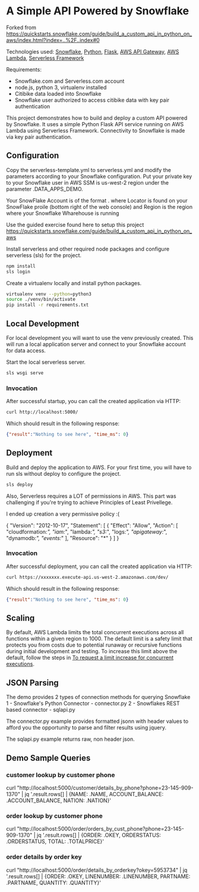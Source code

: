 
# A Simple API Powered by Snowflake
Forked from https://quickstarts.snowflake.com/guide/build_a_custom_api_in_python_on_aws/index.html?index=..%2F..index#0

Technologies used: [Snowflake](https://snowflake.com/), [Python](https://www.python.org/), [Flask](https://palletsprojects.com/p/flask/), [AWS API Gateway](https://aws.amazon.com/api-gateway/), [AWS Lambda](https://aws.amazon.com/lambda/), [Serverless Framework](https://www.serverless.com/)

Requirements: 
* Snowflake.com and Serverless.com account
* node.js, python 3, virtualenv installed
* Citibike data loaded into Snowflake
* Snowflake user authorized to access citibike data with key pair authentication

This project demonstrates how to build and deploy a custom API powered by Snowflake. It uses a simple Python Flask API service running on AWS Lambda using Serverless Framework. Connectivity to Snowflake is made via key pair authentication.

## Configuration

Copy the serverless-template.yml to serverless.yml and modify the parameters according to your Snowflake configuration. Put your private key
to your Snowflake user in AWS SSM is us-west-2 region under the parameter <ACCOUNT>.DATA_APPS_DEMO.

Your SnowFlake Account is of the format <Locator>.<Region> where Locator is found on your SnowFlake proile (bottom right of the web console) and Region is the region where your Snowflake Wharehouse is running

Use the guided exercise found here to setup this project https://quickstarts.snowflake.com/guide/build_a_custom_api_in_python_on_aws


Install serverless and other required node packages and configure serverless (sls) for the project.

```bash
npm install
sls login
```

Create a virtualenv locally and install python packages.

```bash
virtualenv venv --python=python3
source ./venv/bin/activate
pip install -r requirements.txt
```

## Local Development

For local development you will want to use the venv previously created. This will run a local application server and connect to your Snowflake account for data access.

Start the local serverless server.

```bash
sls wsgi serve
```

### Invocation

After successful startup, you can call the created application via HTTP:

```bash
curl http://localhost:5000/
```

Which should result in the following response:

```json
{"result":"Nothing to see here", "time_ms": 0}
```

## Deployment

Build and deploy the application to AWS. For your first time, you will have to run sls without deploy to configure the project.

```bash
sls deploy
```

Also, Serverless requires a LOT of permissions in AWS. This part was challenging if you're trying to achieve Principles of Least Privellege.

I ended up creation a very permissive policy :( 
    
{
    "Version": "2012-10-17",
    "Statement": [
        {
            "Effect": "Allow",
            "Action": [
                "cloudformation:*",
                "iam:*",
                "lambda:*",
                "s3:*",
                "logs:*",
                "apigateway:*",
                "dynamodb:*",
                "events:*"
            ],
            "Resource": "*"
        }
    ]
}


### Invocation

After successful deployment, you can call the created application via HTTP:

```bash
curl https://xxxxxxx.execute-api.us-west-2.amazonaws.com/dev/
```

Which should result in the following response:

```json
{"result":"Nothing to see here", "time_ms": 0}
```

## Scaling

By default, AWS Lambda limits the total concurrent executions across all functions within a given region to 1000. The default limit is a safety limit that protects you from costs due to potential runaway or recursive functions during initial development and testing. To increase this limit above the default, follow the steps in [To request a limit increase for concurrent executions](http://docs.aws.amazon.com/lambda/latest/dg/concurrent-executions.html#increase-concurrent-executions-limit).


## JSON Parsing
The demo provides 2 types of connection methods for querying Snowflake
1 - Snowflake's Python Connector - connector.py
2 - Snowflakes REST based connector - sqlapi.py

The connector.py example provides formatted jsonn with header values to afford you the opportunity to parse and filter results using jquery. 

The sqlapi.py example returns raw, non header json. 

## Demo Sample Queries

### customer lookup by customer phone
curl "http://localhost:5000/customer/details_by_phone?phone=23-145-909-1370" | jq '.result.rows[] | {NAME: .NAME, ACCOUNT_BALANCE: .ACCOUNT_BALANCE, NATION: .NATION}'

### order lookup by customer phone
curl "http://localhost:5000/order/orders_by_cust_phone?phone=23-145-909-1370" | jq  '.result.rows[] | {ORDER: .OKEY, ORDERSTATUS: .ORDERSTATUS, TOTAL: .TOTALPRICE}'

### order details by order key
curl "http://localhost:5000/order/details_by_orderkey?okey=5953734" | jq '.result.rows[] | {ORDER: .OKEY, LINENUMBER: .LINENUMBER, PARTNAME: .PARTNAME, QUANTITY: .QUANTITY}'
